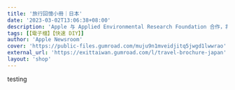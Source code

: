 ```yaml
---
title: '旅行回憶小冊｜日本'
date: '2023-03-02T13:06:38+08:00'
description: 'Apple 与 Applied Environmental Research Foundation 合作，将促进印度马哈拉施特拉邦红树林的保育工作'
tags: [【電子檔】【快速 DIY】]
author: 'Apple Newsroom'
cover: 'https://public-files.gumroad.com/muju9n1mveidjitq5jwgd1lwwrao'
external_url: 'https://exittaiwan.gumroad.com/l/travel-brochure-japan'
layout: 'shop'
---
```


testing
